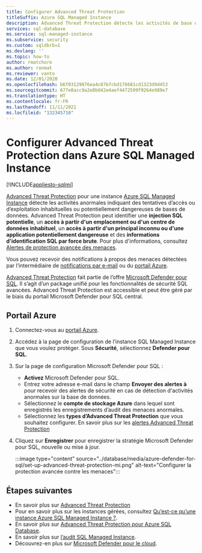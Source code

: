 ```yaml
---
title: Configurer Advanced Threat Protection
titleSuffix: Azure SQL Managed Instance
description: Advanced Threat Protection détecte les activités de base de données anormales indiquant des menaces de sécurité potentielles pour la base de données dans Azure SQL Managed Instance.
services: sql-database
ms.service: sql-managed-instance
ms.subservice: security
ms.custom: sqldbrb=1
ms.devlang: ''
ms.topic: how-to
author: rmatchoro
ms.author: ronmat
ms.reviewer: vanto
ms.date: 12/01/2020
ms.openlocfilehash: b6f03129076ea4c87b7cbd176681cd1323d9d453
ms.sourcegitcommit: 677e8acc9a2e8b842e4aef4472599f9264e989e7
ms.translationtype: HT
ms.contentlocale: fr-FR
ms.lasthandoff: 11/11/2021
ms.locfileid: "132345716"
---
```

# <a name="configure-advanced-threat-protection-in-azure-sql-managed-instance"></a>Configurer Advanced Threat Protection dans Azure SQL Managed Instance
[!INCLUDE[appliesto-sqlmi](../includes/appliesto-sqlmi.md)]

[Advanced Threat Protection](../database/threat-detection-overview.md) pour une instance [Azure SQL Managed Instance](sql-managed-instance-paas-overview.md) détecte les activités anormales indiquant des tentatives d’accès ou d’exploitation inhabituelles ou potentiellement dangereuses de bases de données. Advanced Threat Protection peut identifier une **injection SQL potentielle**, un **accès à partir d'un emplacement ou d'un centre de données inhabituel**, un **accès à partir d'un principal inconnu ou d'une application potentiellement dangereuse** et des **informations d'identification SQL par force brute**. Pour plus d'informations, consultez [Alertes de protection avancée des menaces](../database/threat-detection-overview.md#alerts).

Vous pouvez recevoir des notifications à propos des menaces détectées par l’intermédiaire de [notifications par e-mail](../database/threat-detection-overview.md#explore-detection-of-a-suspicious-event) ou du [portail Azure](../database/threat-detection-overview.md#explore-alerts-in-the-azure-portal).

[Advanced Threat Protection](../database/threat-detection-overview.md) fait partie de l’offre [Microsoft Defender pour SQL](../database/azure-defender-for-sql.md). Il s’agit d’un package unifié pour les fonctionnalités de sécurité SQL avancées. Advanced Threat Protection est accessible et peut être géré par le biais du portail Microsoft Defender pour SQL central.

##  <a name="azure-portal"></a>Portail Azure

1. Connectez-vous au [portail Azure](https://portal.azure.com). 
2. Accédez à la page de configuration de l’instance SQL Managed Instance que vous voulez protéger. Sous **Sécurité**, sélectionnez **Defender pour SQL**.
3. Sur la page de configuration Microsoft Defender pour SQL :
   - **Activez** Microsoft Defender pour SQL.
   - Entrez votre adresse e-mail dans le champ **Envoyer des alertes à** pour recevoir des alertes de sécurité en cas de détection d'activités anormales sur la base de données.
   - Sélectionnez le **compte de stockage Azure** dans lequel sont enregistrés les enregistrements d’audit des menaces anormales.
   - Sélectionnez les **types d’Advanced Threat Protection** que vous souhaitez configurer. En savoir plus sur les [alertes Advanced Threat Protection](../database/threat-detection-overview.md)
4. Cliquez sur **Enregistrer** pour enregistrer la stratégie Microsoft Defender pour SQL, nouvelle ou mise à jour.

   :::image type="content" source="../database/media/azure-defender-for-sql/set-up-advanced-threat-protection-mi.png" alt-text="Configurer la protection avancée contre les menaces":::

## <a name="next-steps"></a>Étapes suivantes

- En savoir plus sur [Advanced Threat Protection](../database/threat-detection-overview.md)
- Pour en savoir plus sur les instances gérées, consultez [Qu’est-ce qu’une instance Azure SQL Managed Instance ?](sql-managed-instance-paas-overview.md).
- En savoir plus sur [Advanced Threat Protection pour Azure SQL Database](../database/threat-detection-configure.md).
- En savoir plus sur [l’audit SQL Managed Instance](./auditing-configure.md).
- Découvrez-en plus sur [Microsoft Defender pour le cloud](../../security-center/security-center-introduction.md).

